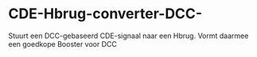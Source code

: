 # CDE-Hbrug-converter-DCC-
Stuurt een DCC-gebaseerd CDE-signaal naar een Hbrug. Vormt daarmee een goedkope Booster voor DCC
